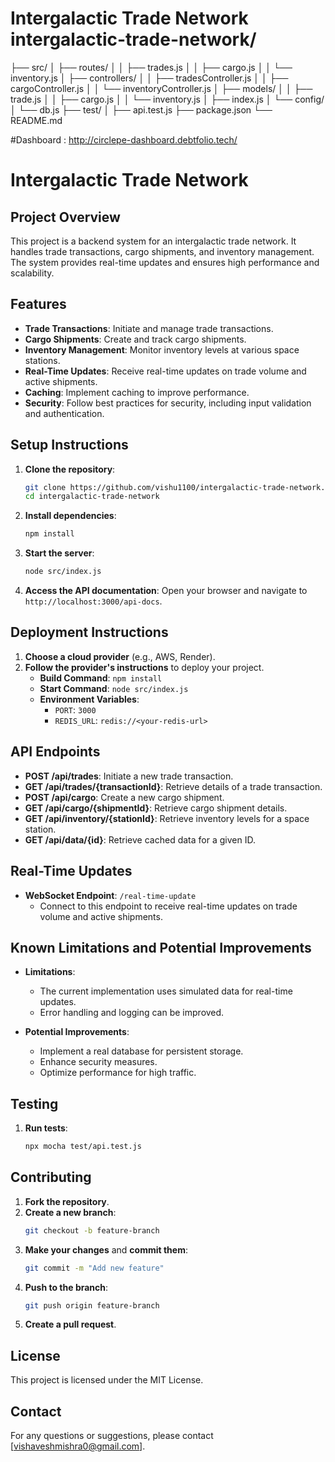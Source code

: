 # Intergalactic Trade Network intergalactic-trade-network/
├── src/
│   ├── routes/
│   │   ├── trades.js
│   │   ├── cargo.js
│   │   └── inventory.js
│   ├── controllers/
│   │   ├── tradesController.js
│   │   ├── cargoController.js
│   │   └── inventoryController.js
│   ├── models/
│   │   ├── trade.js
│   │   ├── cargo.js
│   │   └── inventory.js
│   ├── index.js
│   └── config/
│       └── db.js
├── test/
│   ├── api.test.js
├── package.json
└── README.md

#Dashboard : http://circlepe-dashboard.debtfolio.tech/
# Intergalactic Trade Network

## Project Overview
This project is a backend system for an intergalactic trade network. It handles trade transactions, cargo shipments, and inventory management. The system provides real-time updates and ensures high performance and scalability.

## Features
- **Trade Transactions**: Initiate and manage trade transactions.
- **Cargo Shipments**: Create and track cargo shipments.
- **Inventory Management**: Monitor inventory levels at various space stations.
- **Real-Time Updates**: Receive real-time updates on trade volume and active shipments.
- **Caching**: Implement caching to improve performance.
- **Security**: Follow best practices for security, including input validation and authentication.

## Setup Instructions
1. **Clone the repository**:
   ```bash
   git clone https://github.com/vishu1100/intergalactic-trade-network.git
   cd intergalactic-trade-network
   ```

2. **Install dependencies**:
   ```bash
   npm install
   ```

3. **Start the server**:
   ```bash
   node src/index.js
   ```

4. **Access the API documentation**:
   Open your browser and navigate to `http://localhost:3000/api-docs`.

## Deployment Instructions
1. **Choose a cloud provider** (e.g., AWS, Render).
2. **Follow the provider's instructions** to deploy your project.
   - **Build Command**: `npm install`
   - **Start Command**: `node src/index.js`
   - **Environment Variables**:
     - `PORT`: `3000`
     - `REDIS_URL`: `redis://<your-redis-url>`

## API Endpoints
- **POST /api/trades**: Initiate a new trade transaction.
- **GET /api/trades/{transactionId}**: Retrieve details of a trade transaction.
- **POST /api/cargo**: Create a new cargo shipment.
- **GET /api/cargo/{shipmentId}**: Retrieve cargo shipment details.
- **GET /api/inventory/{stationId}**: Retrieve inventory levels for a space station.
- **GET /api/data/{id}**: Retrieve cached data for a given ID.

## Real-Time Updates
- **WebSocket Endpoint**: `/real-time-update`
  - Connect to this endpoint to receive real-time updates on trade volume and active shipments.

## Known Limitations and Potential Improvements
- **Limitations**:
  - The current implementation uses simulated data for real-time updates.
  - Error handling and logging can be improved.

- **Potential Improvements**:
  - Implement a real database for persistent storage.
  - Enhance security measures.
  - Optimize performance for high traffic.

## Testing
1. **Run tests**:
   ```bash
   npx mocha test/api.test.js
   ```

## Contributing
1. **Fork the repository**.
2. **Create a new branch**:
   ```bash
   git checkout -b feature-branch
   ```
3. **Make your changes** and **commit them**:
   ```bash
   git commit -m "Add new feature"
   ```
4. **Push to the branch**:
   ```bash
   git push origin feature-branch
   ```
5. **Create a pull request**.

## License
This project is licensed under the MIT License.

## Contact
For any questions or suggestions, please contact [vishaveshmishra0@gmail.com].

